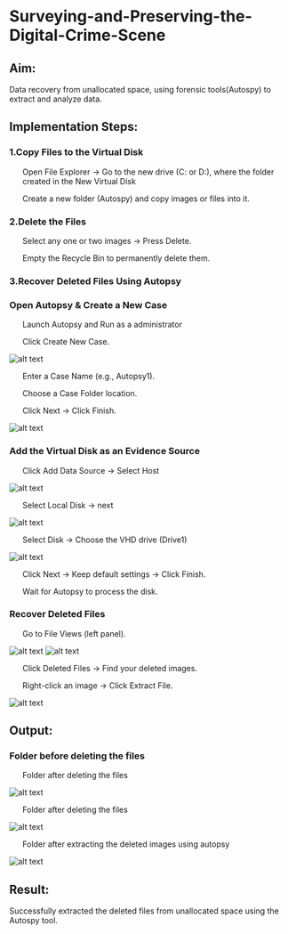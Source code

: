 # Surveying-and-Preserving-the-Digital-Crime-Scene

## Aim:
<p>Data recovery from unallocated space, using forensic tools(Autospy) to extract and analyze data.</p>

## Implementation Steps:
### 1.Copy Files to the Virtual Disk
<ul>Open File Explorer → Go to the new drive (C: or D:), where the folder created in the New Virtual Disk</ul>
<ul>Create a new folder (Autospy) and copy images or files into it.</ul>

### 2.Delete the Files
<ul>Select any one or two images → Press Delete.</ul>
<ul>Empty the Recycle Bin to permanently delete them.</ul>

### 3.Recover Deleted Files Using Autopsy
### Open Autopsy & Create a New Case
<ul>Launch Autopsy and Run as a administrator</ul>
<ul>Click Create New Case.</ul>

![alt text](img-1.png)

<ul>Enter a Case Name (e.g., Autopsy1).</ul>
<ul>Choose a Case Folder location.</ul>
<ul>Click Next → Click Finish.</ul>

![alt text](img-2.png)

### Add the Virtual Disk as an Evidence Source
<ul>Click Add Data Source → Select Host</ul>

![alt text](img-5.png)

<ul>Select Local Disk → next</ul>

![alt text](img-4.png)

<ul>Select Disk → Choose the VHD drive (Drive1)</ul>

![alt text](img-5.png)

<ul>Click Next → Keep default settings → Click Finish.</ul>
<ul>Wait for Autopsy to process the disk.</ul>

### Recover Deleted Files
<ul>Go to File Views (left panel).</ul>

![alt text](img-6.png)
![alt text](img-7.png)

<ul>Click Deleted Files → Find your deleted images.</ul>
<ul>Right-click an image → Click Extract File.</ul>

![alt text](img-8.png)

## Output:
### Folder before deleting the files

<ul>Folder after deleting the files</ul>

![alt text](img-9.png)

<ul>Folder after deleting the files</ul>

![alt text](img-10.png)


<ul>Folder after extracting the deleted images using autopsy</ul>

![alt text](img-11.png)


## Result:
<p>Successfully extracted the deleted files from unallocated space using the Autospy tool.</p>